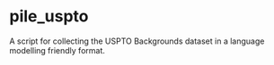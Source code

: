 # pile_uspto
A script for collecting the USPTO Backgrounds dataset in a language modelling friendly format.
